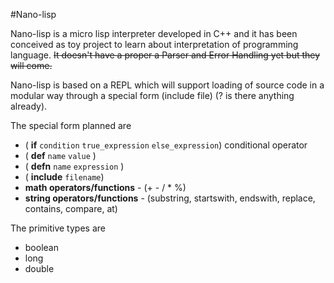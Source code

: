 #Nano-lisp

Nano-lisp is a micro lisp interpreter developed in C++ and it has been conceived as toy project to learn about interpretation of programming language.
~~It doesn't have a proper a Parser and Error Handling yet but they will come.~~

Nano-lisp is based on a REPL which will support loading of source code in a modular way through a special form (include file) (? is there anything already).

The special form planned are 

- ( **if** `condition` `true_expression` `else_expression`) conditional operator
- ( **def** `name` `value` ) 
- ( **defn** `name` `expression` )
- ( **include** `filename`)  
- **math operators/functions** - (+ - / * %)
- **string operators/functions** - (substring, startswith, endswith, replace, contains, compare, at)

The primitive types are

- boolean
- long
- double
